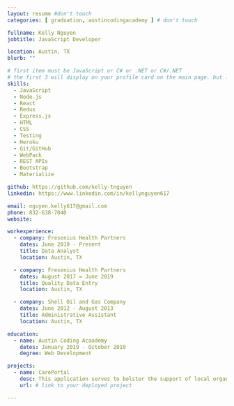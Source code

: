 ```yaml
---
layout: resume #don't touch
categories: [ graduation, austincodingacademy ] # don't touch

fullname: Kelly Nguyen
jobtitle: JavaScript Developer 

location: Austin, TX
blurb: ""

# first item must be JavaScript or C# or .NET or C#/.NET
# the first 3 will display on your profile card on the main page. but list as many as you want, they will be all be visible on your individual profile page
skills:
  - JavaScript
  - Node.js
  - React
  - Redux
  - Express.js
  - HTML
  - CSS
  - Testing
  - Heroku
  - Git/GitHub
  - WebPack
  - REST APIs
  - Bootstrap
  - Materialize

github: https://github.com/kelly-tnguyen
linkedin: https://www.linkedin.com/in/kellynguyen617

email: nguyen.kelly617@gmail.com
phone: 832-638-7040
website: 

workexperience:
  - company: Fresenius Health Partners
    dates: June 2019 - Present
    title: Data Analyst
    location: Austin, TX

  - company: Fresenius Health Partners
    dates: August 2017 = June 2019
    title: Quality Data Entry
    location: Austin, TX

  - company: Shell Oil and Gas Company
    dates: June 2012 - August 2013
    title: Administrative Assistant
    location: Austin, TX

education:
  - name: Austin Coding Acaademy
    dates: January 2019 - October 2019
    degree: Web Development

projects:
  - name: CarePortal
    desc: This application serves to bolster the support of local organizations and provide to families in need by creating a catalogue of items available, donated by the community
    url: # link to your deployed project

---
```

